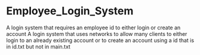 # Employee_Login_System
A login system that requires an employee id to either login or create an account
A login system that uses networks to allow many clients to either login to an already existing account or to create an account using a id that is in id.txt but not in main.txt
